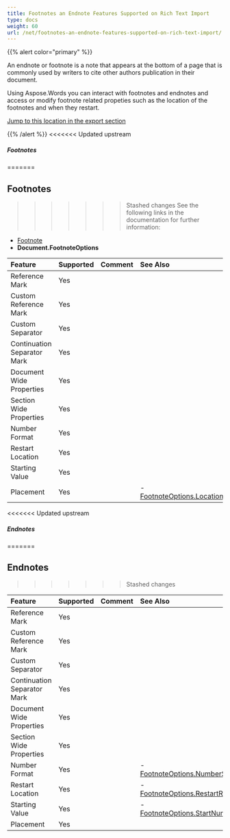 ```yaml
---
title: Footnotes an Endnote Features Supported on Rich Text Import
type: docs
weight: 60
url: /net/footnotes-an-endnote-features-supported-on-rich-text-import/
---
```


{{% alert color="primary" %}} 

An endnote or footnote is a note that appears at the bottom of a page that is commonly used by writers to cite other authors publication in their document.

Using Aspose.Words you can interact with footnotes and endnotes and access or modify footnote related propeties such as the location of the footnotes and when they restart.

[Jump to this location in the export section](/words/net/footnotes-an-endnote-features-supported-on-rich-text-export/)

{{% /alert %}} 
<<<<<<< Updated upstream

##### **Footnotes**

=======
## **Footnotes**
>>>>>>> Stashed changes
See the following links in the documentation for further information:

- [Footnote](https://apireference.aspose.com/words/net/aspose.words/footnote)
- **Document.FootnoteOptions**

|**Feature**|**Supported**|**Comment**|**See Also**|
| :- | :- | :- | :- |
|Reference Mark |Yes | | |
|Custom Reference Mark |Yes | | |
|Custom Separator |Yes | | |
|Continuation Separator Mark |Yes | | |
|Document Wide Properties |Yes | | |
|Section Wide Properties |Yes | | |
|Number Format |Yes | | |
|Restart Location |Yes | | |
|Starting Value |Yes | | |
|Placement |Yes | |- [FootnoteOptions.Location](https://apireference.aspose.com/words/net/aspose.words/footnoteoptions/properties/location)|
<<<<<<< Updated upstream

##### **Endnotes**
=======
## **Endnotes**
>>>>>>> Stashed changes

|**Feature**|**Supported**|**Comment**|**See Also**|
| :- | :- | :- | :- |
|Reference Mark |Yes | | |
|Custom Reference Mark |Yes | | |
|Custom Separator |Yes | | |
|Continuation Separator Mark |Yes | | |
|Document Wide Properties |Yes | | |
|Section Wide Properties |Yes | | |
|Number Format |Yes | |- [FootnoteOptions.NumberStyle](https://apireference.aspose.com/words/net/aspose.words/footnoteoptions/properties/numberstyle)|
|Restart Location |Yes | |- [FootnoteOptions.RestartRule](https://apireference.aspose.com/words/net/aspose.words/footnoteoptions/properties/restartrule)|
|Starting Value |Yes | |- [FootnoteOptions.StartNumber](https://apireference.aspose.com/words/net/aspose.words/footnoteoptions/properties/startnumber)|
|Placement |Yes | | |

